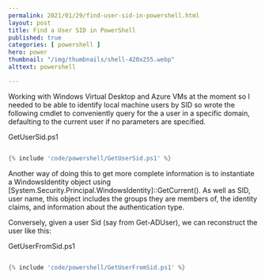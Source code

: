 ```yaml
---
permalink: 2021/01/29/find-user-sid-in-powershell.html
layout: post
title: Find a User SID in PowerShell
published: true 
categories: [ powershell ]
hero: power
thumbnail: "/img/thumbnails/shell-420x255.webp"
alttext: powershell

---
```


Working with Windows Virtual Desktop and Azure VMs at the moment so I needed to be able to identify local machine users 
by SID so wrote the following cmdlet to conveniently query for the a user in a specific domain, defaulting to the current user if no parameters are specified.  

GetUserSid.ps1
```powershell

{% include 'code/powershell/GetUserSid.ps1' %}

```

Another way of doing this to get more complete information is to instantiate a WindowsIdentity object using [System.Security.Principal.WindowsIdentity]::GetCurrent(). As well as SID, user name, this object includes the groups they are members of, the identity claims, and information about the authentication type. 


Conversely, given a user Sid (say from Get-ADUser), we can reconstruct the user like this:
 
GetUserFromSid.ps1
```powershell

{% include 'code/powershell/GetUserFromSid.ps1' %}

```
